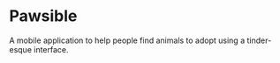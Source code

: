 # Pawsible
A mobile application to help people find animals to adopt using a tinder-esque interface. 
